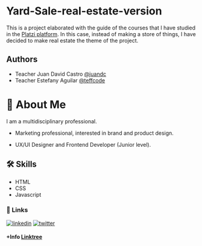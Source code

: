 
# Yard-Sale-real-estate-version

This is a project elaborated with the guide of the courses that I have studied in the  [Platzi platform](https://platzi.com/).
In this case, instead of making a store of things, I have decided to make real estate the theme of the project.
## Authors

- Teacher Juan David Castro [@juandc](https://github.com/juandc)
- Teacher Estefany Aguilar [@teffcode](https://github.com/teffcode)




# 🚀 About Me

I am a multidisciplinary professional.

- Marketing professional, interested in brand and product design.

- UX/UI Designer and Frontend Developer (Junior level).

## 🛠 Skills
- HTML
- CSS
- Javascript



### 🔗 Links

[![linkedin](https://img.shields.io/badge/linkedin-0A66C2?style=for-the-badge&logo=linkedin&logoColor=white)](https://www.linkedin.com/in/maria-fernanda-v-m-a4579476/)
[![twitter](https://img.shields.io/badge/twitter-1DA1F2?style=for-the-badge&logo=twitter&logoColor=white)](https://twitter.com/maria0221)


#### +Info [Linktree](https://linktr.ee/mk_smart_life_code)
